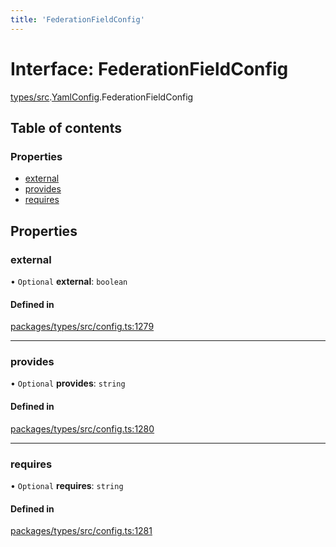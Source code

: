 ```yaml
---
title: 'FederationFieldConfig'
---
```


# Interface: FederationFieldConfig

[types/src](../modules/types_src).[YamlConfig](../modules/types_src.YamlConfig).FederationFieldConfig

## Table of contents

### Properties

- [external](types_src.YamlConfig.FederationFieldConfig#external)
- [provides](types_src.YamlConfig.FederationFieldConfig#provides)
- [requires](types_src.YamlConfig.FederationFieldConfig#requires)

## Properties

### external

• `Optional` **external**: `boolean`

#### Defined in

[packages/types/src/config.ts:1279](https://github.com/Urigo/graphql-mesh/blob/master/packages/types/src/config.ts#L1279)

___

### provides

• `Optional` **provides**: `string`

#### Defined in

[packages/types/src/config.ts:1280](https://github.com/Urigo/graphql-mesh/blob/master/packages/types/src/config.ts#L1280)

___

### requires

• `Optional` **requires**: `string`

#### Defined in

[packages/types/src/config.ts:1281](https://github.com/Urigo/graphql-mesh/blob/master/packages/types/src/config.ts#L1281)
